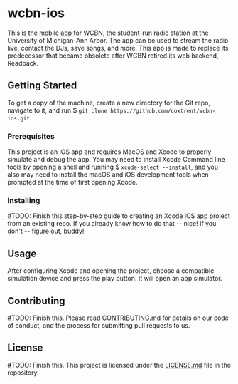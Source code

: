 # wcbn-ios

This is the mobile app for WCBN, the student-run radio station at the University of Michigan-Ann Arbor. The app can be used to stream the radio live, contact the DJs, save songs, and more. This app is made to replace its predecessor that became obsolete after WCBN retired its web backend, Readback.

## Getting Started

To get a copy of the machine, create a new directory for the Git repo, navigate to it, and run $ `git clone https://github.com/coxtrent/wcbn-ios.git`.



### Prerequisites

This project is an iOS app and requires MacOS and Xcode to properly simulate and debug the app. You may need to install Xcode Command line tools by opening a shell and running $ `xcode-select --install`, and you also may need to install the macOS and iOS development tools when prompted at the time of first opening Xcode.


### Installing

#TODO: Finish this step-by-step guide to creating an Xcode iOS app project from an existing repo. If you already know how to do that -- nice! If you don't -- figure out, buddy!


## Usage

After configuring Xcode and opening the project, choose a compatible simulation device and press the play button. It will open an app simulator.

## Contributing

#TODO: Finish this. Please read [CONTRIBUTING.md](https://github.com/coxtrent/wcbn-ios/CONTRIBUTING.md) for details on our code of conduct, and the process for submitting pull requests to us.

## License

#TODO: Finish this. This project is licensed under the [LICENSE.md](LICENSE.md) file in the repository.